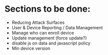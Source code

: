 # Sections to be done: 

- Reducing Attack Surfaces
- User & Device Reporting / Data Management
- Manage who can enroll device
- Update management (force update?)
- disable js on data and javascript policy
- Min device version
